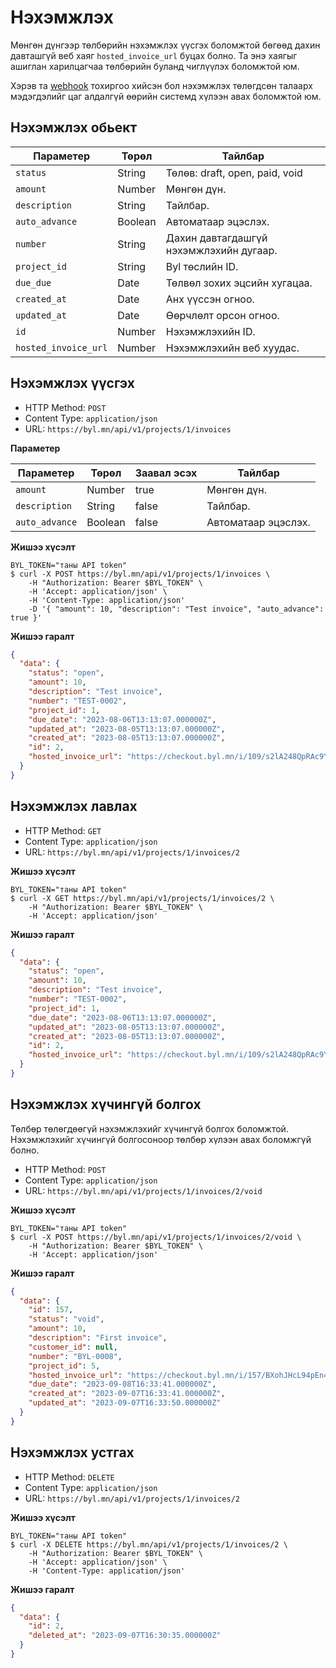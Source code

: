 # Нэхэмжлэх

Мөнгөн дүнгээр төлбөрийн нэхэмжлэх үүсгэх боломжтой бөгөөд дахин давташгүй веб хаяг `hosted_invoice_url` буцах болно. Та энэ хаягыг ашиглан харилцагчаа төлбөрийн буланд чиглүүлэх боломжтой юм.

Хэрэв та [webhook](/webhook) тохиргоо хийсэн бол нэхэмжлэх төлөгдсөн талаарх мэдэгдэлийг цаг алдалгүй өөрийн системд хүлээн авах боломжтой юм.

## Нэхэмжлэх обьект

| Параметер            | Төрөл   | Тайлбар                                 |
| -------------------- | ------- | --------------------------------------- |
| `status`             | String  | Төлөв: draft, open, paid, void          |
| `amount`             | Number  | Мөнгөн дүн.                             |
| `description`        | String  | Тайлбар.                                |
| `auto_advance`       | Boolean | Автоматаар эцэслэх.                     |
| `number`             | String  | Дахин давтагдашгүй нэхэмжлэхийн дугаар. |
| `project_id`         | String  | Byl төслийн ID.                         |
| `due_due`            | Date    | Төлвөл зохих эцсийн хугацаа.            |
| `created_at`         | Date    | Анх үүссэн огноо.                       |
| `updated_at`         | Date    | Өөрчлөлт орсон огноо.                   |
| `id`                 | Number  | Нэхэмжлэхийн ID.                        |
| `hosted_invoice_url` | Number  | Нэхэмжлэхийн веб хуудас.                |

## Нэхэмжлэх үүсгэх

- HTTP Method: `POST`
- Content Type: `application/json`
- URL: `https://byl.mn/api/v1/projects/1/invoices`

**Параметер**

| Параметер      | Төрөл   | Заавал эсэх | Тайлбар             |
| -------------- | ------- | ----------- | ------------------- |
| `amount`       | Number  | true        | Мөнгөн дүн.         |
| `description`  | String  | false       | Тайлбар.            |
| `auto_advance` | Boolean | false       | Автоматаар эцэслэх. |

**Жишээ хүсэлт**

```shell
BYL_TOKEN="таны API token"
$ curl -X POST https://byl.mn/api/v1/projects/1/invoices \
    -H "Authorization: Bearer $BYL_TOKEN" \
    -H 'Accept: application/json' \
    -H 'Content-Type: application/json'
    -D '{ "amount": 10, "description": "Test invoice", "auto_advance": true }'
```

**Жишээ гаралт**

```json
{
  "data": {
    "status": "open",
    "amount": 10,
    "description": "Test invoice",
    "number": "TEST-0002",
    "project_id": 1,
    "due_date": "2023-08-06T13:13:07.000000Z",
    "updated_at": "2023-08-05T13:13:07.000000Z",
    "created_at": "2023-08-05T13:13:07.000000Z",
    "id": 2,
    "hosted_invoice_url": "https://checkout.byl.mn/i/109/s2lA248QpRAc9Ys4PAuA1brNbf3eU5sL"
  }
}
```

## Нэхэмжлэх лавлах

- HTTP Method: `GET`
- Content Type: `application/json`
- URL: `https://byl.mn/api/v1/projects/1/invoices/2`

**Жишээ хүсэлт**

```shell
BYL_TOKEN="таны API token"
$ curl -X GET https://byl.mn/api/v1/projects/1/invoices/2 \
    -H "Authorization: Bearer $BYL_TOKEN" \
    -H 'Accept: application/json'
```

**Жишээ гаралт**

```json
{
  "data": {
    "status": "open",
    "amount": 10,
    "description": "Test invoice",
    "number": "TEST-0002",
    "project_id": 1,
    "due_date": "2023-08-06T13:13:07.000000Z",
    "updated_at": "2023-08-05T13:13:07.000000Z",
    "created_at": "2023-08-05T13:13:07.000000Z",
    "id": 2,
    "hosted_invoice_url": "https://checkout.byl.mn/i/109/s2lA248QpRAc9Ys4PAuA1brNbf3eU5sL"
  }
}
```

## Нэхэмжлэх хүчингүй болгох

Төлбөр төлөгдөөгүй нэхэмжлэхийг хүчингүй болгох боломжтой. Нэхэмжлэхийг хүчингүй болгосоноор төлбөр хүлээн авах боломжгүй болно.

- HTTP Method: `POST`
- Content Type: `application/json`
- URL: `https://byl.mn/api/v1/projects/1/invoices/2/void`

**Жишээ хүсэлт**

```shell
BYL_TOKEN="таны API token"
$ curl -X POST https://byl.mn/api/v1/projects/1/invoices/2/void \
    -H "Authorization: Bearer $BYL_TOKEN" \
    -H 'Accept: application/json'
```

**Жишээ гаралт**

```json
{
  "data": {
    "id": 157,
    "status": "void",
    "amount": 10,
    "description": "First invoice",
    "customer_id": null,
    "number": "BYL-0008",
    "project_id": 5,
    "hosted_invoice_url": "https://checkout.byl.mn/i/157/BXohJHcL94pEn4G1mZ2xX2DKJmTq5uhX",
    "due_date": "2023-09-08T16:33:41.000000Z",
    "created_at": "2023-09-07T16:33:41.000000Z",
    "updated_at": "2023-09-07T16:33:50.000000Z"
  }
}
```

## Нэхэмжлэх устгах

- HTTP Method: `DELETE`
- Content Type: `application/json`
- URL: `https://byl.mn/api/v1/projects/1/invoices/2`

**Жишээ хүсэлт**

```shell
BYL_TOKEN="таны API token"
$ curl -X DELETE https://byl.mn/api/v1/projects/1/invoices/2 \
    -H "Authorization: Bearer $BYL_TOKEN" \
    -H 'Accept: application/json' \
    -H 'Content-Type: application/json'
```

**Жишээ гаралт**

```json
{
  "data": {
    "id": 2,
    "deleted_at": "2023-09-07T16:30:35.000000Z"
  }
}
```
